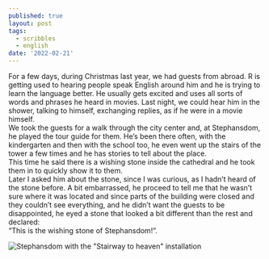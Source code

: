 ```yaml
---
published: true
layout: post
tags:
  - scribbles
  - english
date: '2022-02-21'
---
```

For a few days, during Christmas last year, we had guests from abroad. R is getting used to hearing people speak English around him and he is trying to learn the language better. He usually gets excited and uses all sorts of words and phrases he heard in movies. Last night, we could hear him in the shower, talking to himself, exchanging replies, as if he were in a movie himself.  
We took the guests for a walk through the city center and, at Stephansdom, he played the tour guide for them. He’s been there often, with the kindergarten and then with the school too, he even went up the stairs of the tower a few times and he has stories to tell about the place.  
This time he said there is a wishing stone inside the cathedral and he took them in to quickly show it to them.  
Later I asked him about the stone, since I was curious, as I hadn’t heard of the stone before. A bit embarrassed, he proceed to tell me that he wasn’t sure where it was located and since parts of the building were closed and they couldn’t see everything, and he didn’t want the guests to be disappointed, he eyed a stone that looked a bit different than the rest and declared:  
“This is the wishing stone of Stephansdom!”. 

![Stephansdom with the "Stairway to heaven" installation]({{site.baseurl}}/_posts/20220212_165421.jpg)
